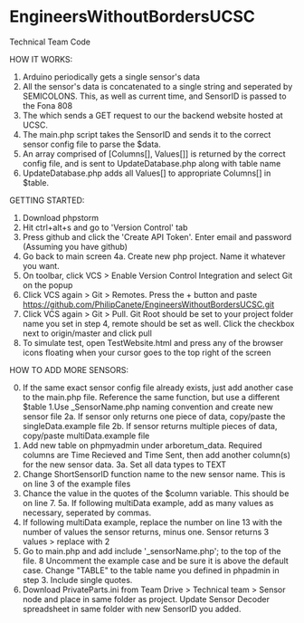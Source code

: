 # EngineersWithoutBordersUCSC
Technical Team Code

HOW IT WORKS:

1. Arduino periodically gets a single sensor's data
2. All the sensor's data is concatenated to a single string and seperated by SEMICOLONS. This, as well as current time, and SensorID is passed to the Fona 808 
3. The which sends a GET request to our the backend website hosted at UCSC. 
4. The main.php script takes the SensorID and sends it to the correct sensor config file to parse the $data. 
5. An array comprised of [Columns[], Values[]] is returned by the correct config file, and is sent to UpdateDatabase.php along with table name
6. UpdateDatabase.php adds all Values[] to appropriate Columns[] in $table.

GETTING STARTED:

1. Download phpstorm
2. Hit ctrl+alt+s and go to 'Version Control' tab
3. Press github and click the 'Create API Token'. Enter email and password (Assuming you have github)
4. Go back to main screen
4a. Create new php project. Name it whatever you want.
5. On toolbar, click VCS > Enable Version Control Integration and select Git on the popup
6. Click VCS again > Git > Remotes. Press the + button and paste https://github.com/PhilipCanete/EngineersWithoutBordersUCSC.git
7. Click VCS again > Git > Pull. Git Root should be set to your project folder name you set in step 4, remote should be set as well. Click the checkbox next to origin/master and click pull
8. To simulate test, open TestWebsite.html and press any of the browser icons floating when your cursor goes to the top right of the screen

HOW TO ADD MORE SENSORS:


0. If the same exact sensor config file already exists, just add another case to the main.php file. Reference the same function, but use a different $table
1.Use _SensorName.php naming convention and create new sensor file 
2a. If sensor only returns one piece of data, copy/paste the singleData.example file 
2b. If sensor returns multiple pieces of data, copy/paste multiData.example file 
3. Add new table on phpmyadmin under arboretum_data. Required columns are Time Recieved and Time Sent, then add another column(s) for the new sensor data. 3a. Set all data types to TEXT 
4. Change ShortSensorID function name to the new sensor name. This is on line 3 of the example files
5. Chance the value in the quotes of the $column variable. This should be on line 7. 5a. If following multiData example, add as many values as necessary, seperated by commas. 
6. If following multiData example, replace the number on line 13 with the number of values the sensor returns, minus one. Sensor returns 3 values > replace with 2 
7. Go to main.php and add include '_sensorName.php'; to the top of the file.
8 Uncomment the example case and be sure it is above the default case. Change "TABLE" to the table name you defined in phpadmin in step 3. Include single quotes.
9. Download PrivateParts.ini from Team Drive > Technical team > Sensor node and place in same folder as project. Update Sensor Decoder spreadsheet in same folder with new SensorID you added.

